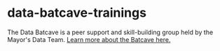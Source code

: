 # data-batcave-trainings
The Data Batcave is a peer support and skill-building group held by the Mayor's Data Team.
[Learn more about the Batcave here.](data-team-wiki/wiki/Data-Batcave)
